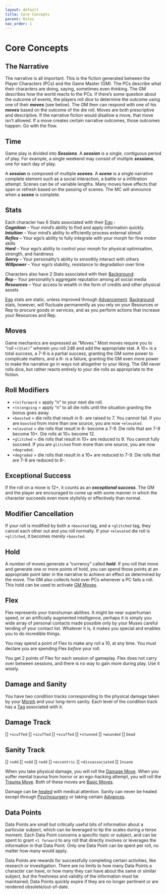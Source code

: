 ```yaml
---
layout: default
title: Core Concepts
parent: Rules
nav_order: 1
---
```


# Core Concepts

## The Narrative

The narrative is all important. This is the fiction generated between the Player Characters (PCs) and the Game Master (GM). The PCs describe what their characters are doing, saying, sometimes even thinking. The GM describes how the world reacts to the PCs. If there’s some question about the outcome of events, the players roll dice to determine the outcome using one of their **_moves_** (see below). The GM then can respond with one of his **_moves_** based on the outcome of the die roll. Moves are both prescriptive and descriptive. If the narrative fiction would disallow a move, that move isn’t allowed. If a move creates certain narrative outcomes, those outcomes happen. Go with the flow.

## Time

Game play is divided into **_Sessions_**. A **_session_** is a single, contiguous period of play. For example, a single weekend may consist of multiple **_sessions_**, one for each day of play.

A **_session_** is composed of multiple **_scenes_**. A **_scene_** is a single narrative complete element such as a social interaction, a battle or a infiltration attempt. Scenes can be of variable lengths. Many moves have effects that span or refresh based on the passing of scenes. The MC will announce when a **_scene_** is complete.

## Stats

Each character has 6 Stats associated with their [Ego](/content/charactercreation/ego) :  
**_Cognition_** – Your mind’s ability to find and apply information quickly.  
**_Intuition_** – Your mind’s ability to efficiently process external stimuli  
**_Reflex_** – Your ego’s ability to fully integrate with your morph for fine motor skills  
**_Hard_** – Your ego’s ability to control your morph for physical optimisation, strength, and hardiness  
**_Savvy_** – Your personality’s ability to smoothly interact with others  
**_Willpower_** – Your ego’s stability, resistance to degradation over time

Characters also have 2 Stats associated with their [Background](/content/charactercreation/background):  
**_Rep_** – Your personality’s aggregate reputation among all social media  
**_Resources_** – Your access to wealth in the form of credits and other physical assets

[Ego](/content/charactercreation/ego) stats are static, unless improved through [Advancement](/content/rules/advancement). [Background](/content/charactercreation/background) stats, however, will fluctuate permanently as you rely on your Resources or Rep to procure goods or services, and as you perform actions that increase your Resources and Rep.

## Moves

Game mechanics are expressed as “Moves.” Most moves require you to “roll `+(Stat)`” wherein you roll 2d6 and add the appropriate stat. A 10+ is a total success, a 7-9 is a partial success, granting the GM some power to complicate matters, and a 6- is a failure, granting the GM even more power to make the narrative go in ways not altogether to your liking. The GM never rolls dice, but rather reacts entirely to your die rolls as appropriate to the fiction.

## Roll Modifiers

- `+(n)forward` = apply “n” to your next die roll.
- `+(n)ongoing` = apply “n” to all die rolls until the situation granting the bonus goes away.
- `+boosted` = die rolls that result in 6- are raised to 7. You cannot fail. If you are `boosted` from more than one source, you are now `+elevated`.
- `+elevated` = die rolls that result in 6- become a 7-9. Die rolls that are 7-9 become 10+. Die rolls at 10+ become 12.
- `+glitched` = die rolls that result in 10+ are reduced to 9. You cannot fully succeed. If you are `glitched` from more than one source, you are now `+degraded`.
- `+degraded` = die rolls that result in a 10+ are reduced to 7-9. Die rolls that are 7-9 are reduced to 6-.

## Exceptional Success

If the roll on a move is 12+, it counts as an **_exceptional success_**. The GM and the player are encouraged to come up with some manner in which the character succeeds even more stylishly or effectively than normal.

## Modifier Cancellation

If your roll is modified by both a `+boosted` tag, and a `+glitched` tag, they cancel each other out and you roll normally. If your `+elevated` die roll is `+glitched`, it becomes merely `+boosted`.

## Hold

A number of moves generate a “currency” called **_hold_**. If you roll that move and generate one or more points of hold, you can spend those points at an appropriate point later in the narrative to achieve an effect as determined by the move. The GM also collects hold over PCs whenever a PC fails a roll. This hold can be used to activate [GM Moves](/content/rules/gmmoves).

## Flex

Flex represents your transhuman abilities. It might be near superhuman speed, or an artificially augmented intelligence, perhaps it is simply you wide array of personal contacts made possible only by your Muses careful tending of your contact list. Whatever it is, it makes you special and enables you to do incredible things.

You may spend a point of Flex to make any roll a 10, at any time. You must declare you are spending Flex _before_ your roll.

You get 2 points of Flex for each session of gameplay. Flex does not carry over between sessions, and there is no way to gain more during play. Use it wisely.

## Damage and Sanity

You have two condition tracks corresponding to the physical damage taken by your [Morph](/content/rules/morphs) and your long-term sanity. Each level of the condition track has a [Tag](/content/tags/damageTrauma.html) associated with it.

## Damage Track

\[\] `+scuffed`
\[\] `+scuffed`
\[\] `+scuffed`
\[\] `+stunned`
\[\] `+wounded`
\[\] `Dead`

## Sanity Track

\[\] `+odd`
\[\] `+odd`
\[\] `+odd`
\[\] `+eccentric`
\[\] `+dissassociated`
\[\] `Insane`

When you take physical damage, you will roll the [Damage Move](/content/rules/damageHealing.html#damage-move). When you suffer mental trauma from horror or an ego-hacking attempt, you will roll the [Trauma Move](/content/rules/traumaHealing.html#trauma-move). Both of these moves are [Basic Moves](/content/moves/basicmoves).

Damage can be [healed](/content/rules/damageHealing.html) with medical attention. Sanity can never be healed except through [Psychosurgery](/content/moves/tech#Psychosurgery) or taking certain [Advances](/content/rules/advancement).

## Data Points

Data Points are small but critically useful bits of information about a particular subject, which can be leveraged to tip the scales during a tense moment. Each Data Point concerns a specific topic or subject, and can be spent to grant `+1 forward` to any roll that directly involves or leverages the information in that Data Point. Only one Data Point can be spent per roll, no matter how many would apply.

Data Points are rewards for successfully completing certain activities, like research or investigation. There are no limits to how many Data Points a character can have, or how many they can have about the same or similar subject, but the freshness and validity of the information must be maintained; Data Points quickly expire if they are no longer pertinent or are rendered obsolete/out-of-date.
